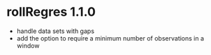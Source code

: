 # rollRegres 1.1.0
* handle data sets with gaps
* add the option to require a minimum number of observations in a window
